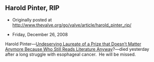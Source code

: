 ## Harold Pinter, RIP

 * Originally posted at http://www.thevalve.org/go/valve/article/harold_pinter_rip/

* Friday, December 26, 2008 

Harold Pinter—[Undeserving Laureate of a Prize that Doesn’t Matter Anymore Because Who Still Reads Literature Anyway](http://acephalous.typepad.com/acephalous/2005/10/so_now_you_care.html)?—died yesterday after a long struggle with esophageal cancer.  He will be missed. 

